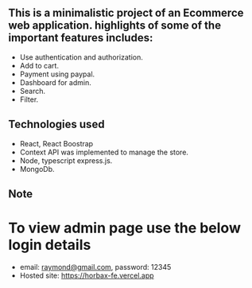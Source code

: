 ## This is a minimalistic project of an Ecommerce web application. highlights of some of the important features includes:
- Use authentication and authorization.
- Add to cart.
- Payment using paypal.
- Dashboard for admin.
- Search.
- Filter.

## Technologies used
- React, React Boostrap
- Context API was implemented to manage the store.
- Node, typescript express.js.
- MongoDb.

## Note
# To view admin page use the below login details
- email: raymond@gmail.com, password: 12345
- Hosted site: https://horbax-fe.vercel.app
